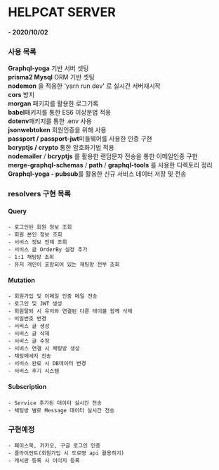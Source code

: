 # HELPCAT SERVER

#### - 2020/10/02

### 사용 목록

**Graphql-yoga** 기반 서버 셋팅  
**prisma2 Mysql** ORM 기반 셋팅  
**nodemon** 을 적용한 'yarn run dev' 로 실시간 서버재시작  
**cors** 방지  
**morgan** 패키지를 활용한 로그기록  
**babel**패키지를 통한 ES6 이상문법 적용  
**dotenv**패키지를 통한 .env 사용  
**jsonwebtoken** 회원인증을 위해 사용  
**passport / passport-jwt**미들웨어를 사용한 인증 구현  
**bcryptjs / crypto** 통한 암호화기법 적용  
**nodemailer** / **bcryptjs** 를 활용한 랜덤문자 전송을 통한 이메일인증 구현  
**merge-graphql-schemas** / **path** / **graphql-tools** 를 사용한 디렉토리 정리  
**Graphql-yoga - pubsub**를 활용한 신규 서비스 데이터 저장 및 전송

### resolvers 구현 목록

#### Query

```
- 로그인된 회원 정보 조회
- 회원 본인 정보 조회
- 서비스 정보 전체 조회
- 서비스 글 OrderBy 설정 추가
- 1:1 채팅방 조회
- 유저 개인이 포함되어 있는 채팅방 전부 조회
```

#### Mutation

```
- 회원가입 및 이메일 인증 메일 전송
- 로그인 및 JWT 생성
- 회원탈퇴 시 유저와 연결된 다른 테이블 함께 삭제
- 비밀번호 변경
- 서비스 글 생성
- 서비스 글 삭제
- 서비스 글 수정
- 서비스 연결 시 채팅방 생성
- 채팅메세지 전송
- 서비스 완료 시 DB데이터 변경
- 서비스 후기 시스템
```

#### Subscription

```
- Service 추가된 데이터 실시간 전송
- 채팅방 별로 Message 데이터 실시간 전송
```

### 구현예정

```
- 페이스북, 카카오, 구글 로그인 인증
- 클라이언트(회원가입 시 도로명 api 활용하기)
- 게시판 등록 시 이미지 등록
```
